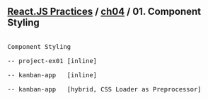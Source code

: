 ## [React.JS Practices](https://github.com/kickscar-javascript/react-practices) / [ch04](https://github.com/kickscar-javascript/react-practices/tree/master/ch04) / 01. Component Styling 

<pre>

Component Styling
    
-- project-ex01 [inline]

-- kanban-app   [inline]

-- kanban-app   [hybrid, CSS Loader as Preprocessor]
  
</pre>